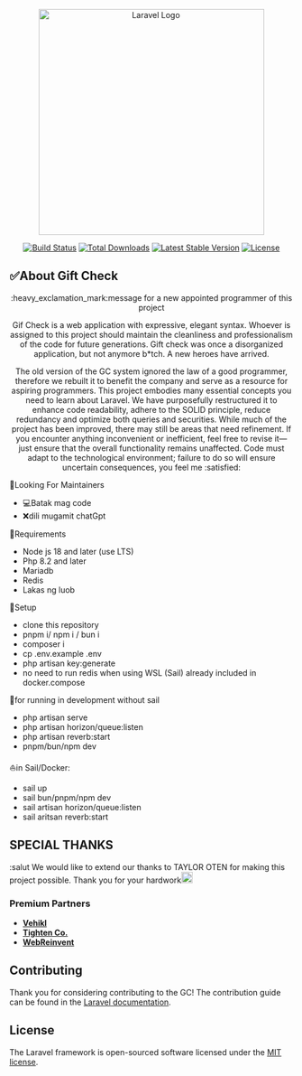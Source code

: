 <p align="center"><a href="https://laravel.com" target="_blank"><img src="https://i.giphy.com/J0IZzqRxvrcmdZ4LgD.webp" width="400" alt="Laravel Logo"></a></p>

<p align="center">
<a href="https://github.com/laravel/framework/actions"><img src="https://github.com/laravel/framework/workflows/tests/badge.svg" alt="Build Status"></a>
<a href="https://packagist.org/packages/laravel/framework"><img src="https://img.shields.io/packagist/dt/laravel/framework" alt="Total Downloads"></a>
<a href="https://packagist.org/packages/laravel/framework"><img src="https://img.shields.io/packagist/v/laravel/framework" alt="Latest Stable Version"></a>
<a href="https://packagist.org/packages/laravel/framework"><img src="https://img.shields.io/packagist/l/laravel/framework" alt="License"></a>
</p>

## :white_check_mark:About Gift Check
<p align="center">
:heavy_exclamation_mark:message for a new appointed programmer of this project
<p align="center">
Gif Check is a web application with expressive, elegant syntax. Whoever is assigned to this project should maintain the cleanliness and professionalism of the code for future generations. Gift check was once a disorganized application, but not anymore b*tch. A new heroes have arrived. </p>
    <p align="center">The old version of the GC system ignored the law of a good programmer, therefore we rebuilt it to benefit the company and serve as a resource for aspiring programmers.
This project embodies many essential concepts you need to learn about Laravel. We have purposefully restructured it to enhance code readability, adhere to the SOLID principle, reduce redundancy and optimize both queries and securities. 
While much of the project has been improved, there may still be areas that need refinement. If you encounter anything inconvenient or inefficient, feel free to revise it—just ensure that the overall functionality remains unaffected. Code must adapt to the technological environment; failure to do so will ensure uncertain consequences, you feel me :satisfied:
</p>
</p>

:construction_worker:Looking For Maintainers 
- :computer:Batak mag code
- :x:dili mugamit chatGpt
  
:newspaper:Requirements
- Node js 18 and later (use LTS)
- Php 8.2 and later
- Mariadb
- Redis
- Lakas ng luob

:rocket:Setup
- clone this repository
- pnpm i/ npm i / bun i
- composer i
- cp .env.example .env
- php artisan key:generate
- no need to run redis when using WSL (Sail) already included in docker.compose 

🏃for running in development
without sail
- php artisan serve
- php artisan horizon/queue:listen
- php artisan reverb:start
- pnpm/bun/npm dev
  
⛵in Sail/Docker:
- sail up
- sail bun/pnpm/npm dev
- sail artisan horizon/queue:listen
- sail aritsan reverb:start

## SPECIAL THANKS
:salut
We would like to extend our thanks to TAYLOR OTEN for making this project possible. Thank you for your hardwork<a><img style="width:20px" src="https://images.emojiterra.com/google/noto-emoji/unicode-16.0/color/128px/1fae1.png" alt="Build Status"></a>

### Premium Partners

- **[Vehikl](https://vehikl.com/)**
- **[Tighten Co.](https://tighten.co)**
- **[WebReinvent](https://webreinvent.com/)**

## Contributing

Thank you for considering contributing to the GC! The contribution guide can be found in the [Laravel documentation](https://laravel.com/docs/contributions).

## License

The Laravel framework is open-sourced software licensed under the [MIT license](https://opensource.org/licenses/MIT).
